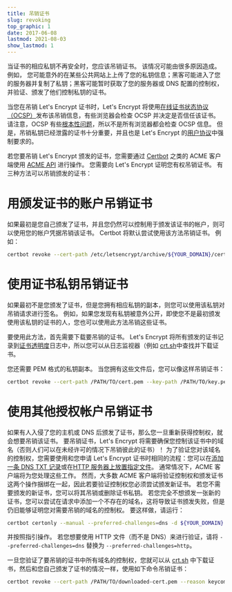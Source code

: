 ```yaml
---
title: 吊销证书
slug: revoking
top_graphic: 1
date: 2017-06-08
lastmod: 2021-08-03
show_lastmod: 1
---
```



当证书的相应私钥不再安全时，您应该吊销证书。 该情况可能由很多原因造成。 例如， 您可能意外的在某些公共网站上上传了您的私钥信息；黑客可能进入了您的服务器并复制了私钥；黑客可能暂时获取了您的服务器或 DNS 配置的控制权，并验证、颁发了他们控制私钥的证书。

当您在吊销 Let's Encrypt 证书时，Let's Encrypt 将使用[在线证书状态协议（OCSP）](https://en.wikipedia.org/wiki/Online_Certificate_Status_Protocol)发布该吊销信息，有些浏览器会检查 OCSP 并决定是否信任该证书。 请注意，OCSP 有些[根本性问题](https://www.imperialviolet.org/2011/03/18/revocation.html)，所以不是所有浏览器都会检查 OCSP 信息。 但是，吊销私钥已经泄露的证书十分重要，并且也是 Let's Encrypt 的[用户协议](/repository)中强制要求的。

若您要吊销 Let's Encrypt 颁发的证书，您需要通过 [Certbot](https://certbot.eff.org/) 之类的 ACME 客户端使用 [ACME API](https://github.com/letsencrypt/boulder/blob/main/docs/acme-divergences.md) 进行操作。 您需要向 Let's Encrypt 证明您有权吊销证书。 有三种方法可以吊销颁发的证书：

# 用颁发证书的账户吊销证书

如果最初是您自己颁发了证书，并且您仍然可以控制用于颁发该证书的帐户，则可以使用您的帐户凭据吊销该证书。 Certbot 将默认尝试使用该方法吊销证书。 例如：

```bash
certbot revoke --cert-path /etc/letsencrypt/archive/${YOUR_DOMAIN}/cert1.pem --reason keycompromise
```

# 使用证书私钥吊销证书

如果最初不是您颁发了证书，但是您拥有相应私钥的副本，则您可以使用该私钥对吊销请求进行签名。 例如，如果您发现有私钥被意外公开，即使您不是最初颁发使用该私钥的证书的人，您也可以使用此方法吊销这些证书。

要使用此方法，首先需要下载要吊销的证书。 Let's Encrypt 将所有颁发的证书记录到[证书透明度](https://www.certificate-transparency.org/)日志中，所以您可以从日志监视器（例如 [crt.sh](https://crt.sh/)中查找并下载证书。

您还需要 PEM 格式的私钥副本。 当您拥有这些文件后，您可以像这样吊销证书：

```bash
certbot revoke --cert-path /PATH/TO/cert.pem --key-path /PATH/TO/key.pem --reason keycompromise
```

# 使用其他授权帐户吊销证书

如果有人入侵了您的主机或 DNS 后颁发了证书，那么您一旦重新获得控制权，就会想要吊销该证书。 要吊销证书，Let's Encrypt 将需要确保您控制该证书中的域名（否则人们可以在未经许可的情况下吊销彼此的证书）！ 为了验证您对该域名的控制权，您需要使用和您申请 Let's Encrypt 证书时相同的流程：您可以在[添加一条 DNS TXT 记录](https://tools.ietf.org/html/rfc8555#section-8.4)或在[HTTP 服务器上放置指定文件](https://tools.ietf.org/html/rfc8555#section-8.3)。 通常情况下，ACME 客户端将为您处理这些工作。 然而，大多数 ACME 客户端将验证控制权和颁发证书这两个操作捆绑在一起，因此若要验证控制权您必须尝试颁发新证书。 若您不需要颁发的新证书，您可以将其吊销或删除证书私钥。 若您完全不想颁发一张新的证书，您可以尝试在请求中添加一个不存在的域名，这将导致证书颁发失败，但是仍旧能够证明您对需要吊销的域名的控制权。 要这样做，请运行：

```bash
certbot certonly --manual --preferred-challenges=dns -d ${YOUR_DOMAIN} -d nonexistent.${YOUR_DOMAIN}
```

并按照指引操作。 若您想要使用 HTTP 文件（而不是 DNS）来进行验证，请将 `--preferred-challenges=dns` 替换为 `--preferred-challenges=http`。

一旦您验证了要吊销的证书中所有域名的控制权，您就可以从 [crt.sh](https://crt.sh/) 中下载证书，然后和您自己颁发了证书的情况一样，使用如下命令吊销证书：

```bash
certbot revoke --cert-path /PATH/TO/downloaded-cert.pem --reason keycompromise
```
